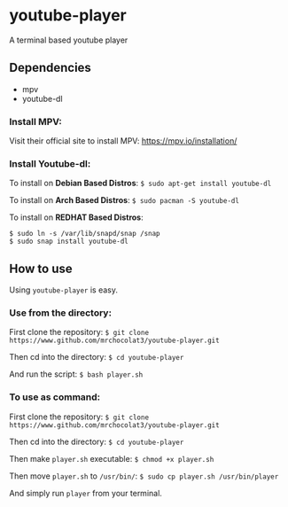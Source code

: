 # youtube-player
A terminal based youtube player

## Dependencies
- mpv
- youtube-dl

### Install MPV:
Visit their official site to install MPV: https://mpv.io/installation/

### Install Youtube-dl:

To install on **Debian Based Distros**:
`$ sudo apt-get install youtube-dl`

To install on **Arch Based Distros**:
`$ sudo pacman -S youtube-dl`

To install on **REDHAT Based Distros**:
```$ sudo dnf install snapd
$ sudo ln -s /var/lib/snapd/snap /snap
$ sudo snap install youtube-dl
```

## How to use
Using `youtube-player` is easy. 


### Use from the directory:
First clone the repository:
`$ git clone https://www.github.com/mrchocolat3/youtube-player.git`

Then cd into the directory:
`$ cd youtube-player`

And run the script:
`$ bash player.sh`


### To use as command:
First clone the repository:
`$ git clone https://www.github.com/mrchocolat3/youtube-player.git`

Then cd into the directory:
`$ cd youtube-player`

Then make `player.sh` executable:
`$ chmod +x player.sh`

Then move `player.sh` to `/usr/bin/`:
`$ sudo cp player.sh /usr/bin/player`

And simply run `player` from your terminal.
